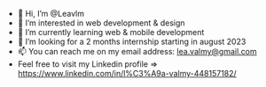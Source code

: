 - 👋 Hi, I’m @Leavlm
- 👀 I’m interested in web development & design
- 🌱 I’m currently learning web & mobile development
- 💞️ I’m looking for a 2 months internship starting in august 2023
- 📫 You can reach me on my email address: lea.valmy@gmail.com
- Feel free to visit my Linkedin profile  => https://www.linkedin.com/in/l%C3%A9a-valmy-448157182/

<!---
Leavlm/Leavlm is a ✨ special ✨ repository because its `README.md` (this file) appears on your GitHub profile.
You can click the Preview link to take a look at your changes.
--->
